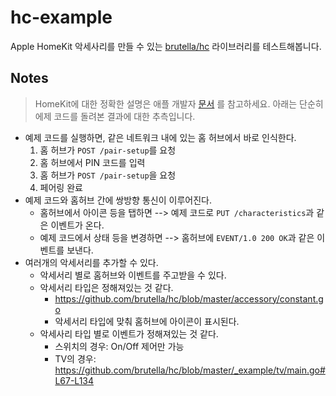 hc-example
==========

Apple HomeKit 악세사리를 만들 수 있는 [brutella/hc](https://github.com/brutella/hc) 라이브러리를 테스트해봅니다.

## Notes

> HomeKit에 대한 정확한 설명은 애플 개발자 [문서](https://developer.apple.com/homekit) 를 참고하세요.
> 아래는 단순히 에제 코드를 돌려본 결과에 대한 추측입니다.

- 예제 코드를 실행하면, 같은 네트워크 내에 있는 홈 허브에서 바로 인식한다.
  1. 홈 허브가  `POST /pair-setup`를 요청
  2. 홈 허브에서 PIN 코드를 입력
  3. 홈 허브가 `POST /pair-setup`을 요청
  4. 페어링 완료
- 예제 코드와 홈허브 간에 쌍방향 통신이 이루어진다.
  - 홈허브에서 아이콘 등을 탭하면 --> 예제 코드로 `PUT /characteristics`과 같은 이벤트가 온다.
  - 예제 코드에서 상태 등을 변경하면 --> 홈허브에 `EVENT/1.0 200 OK`과 같은 이벤트를 보낸다.
- 여러개의 악세서리를 추가할 수 있다.
  - 악세서리 별로 홈허브와 이벤트를 주고받을 수 있다.
  - 악세서리 타입은 정해져있는 것 같다.
    - https://github.com/brutella/hc/blob/master/accessory/constant.go
    - 악세서리 타입에 맞춰 홈허브에 아이콘이 표시된다.
  - 악세사리 타입 별로 이벤트가 정해져있는 것 같다.
    - 스위치의 경우: On/Off 제어만 가능
    - TV의 경우: https://github.com/brutella/hc/blob/master/_example/tv/main.go#L67-L134
